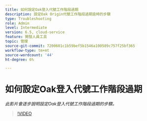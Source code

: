 ```yaml
---
title: 如何設定Oak登入代號工作階段過期
description: 設定Oak Origin代號工作階段過期逾時的步驟
type: Troubleshooting
role: Admin
level: Intermediate
version: 6.5, cloud-service
feature: 開發人員工具
topic: 管理
source-git-commit: 7200601c1b59bef5b1546a100589c757f25bf365
workflow-type: tm+mt
source-wordcount: '44'
ht-degree: 6%

---
```


# 如何設定Oak登入代號工作階段過期

*此影片會逐步說明設定Oak登入代號工作階段過期的步驟。*

>[!VIDEO](https://video.tv.adobe.com/v/335468?quality=9&learn=on)
